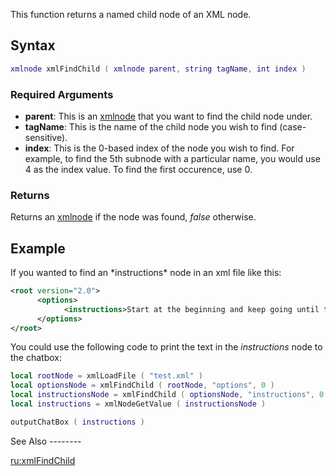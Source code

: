 This function returns a named child node of an XML node.

Syntax
------

``` lua
xmlnode xmlFindChild ( xmlnode parent, string tagName, int index )
```

### Required Arguments

-   **parent**: This is an [xmlnode](/xmlnode.md "wikilink") that you want to find the child node under.
-   **tagName**: This is the name of the child node you wish to find (case-sensitive).
-   **index**: This is the 0-based index of the node you wish to find. For example, to find the 5th subnode with a particular name, you would use 4 as the index value. To find the first occurence, use 0.

### Returns

Returns an [xmlnode](/xmlnode.md "wikilink") if the node was found, *false* otherwise.

Example
-------

<section name="Server" class="server" show="true">
If you wanted to find an *instructions* node in an xml file like this:

``` xml
<root version="2.0">
      <options>
            <instructions>Start at the beginning and keep going until the end!</instructions>
      </options>
</root>
```

You could use the following code to print the text in the *instructions* node to the chatbox:

``` lua
local rootNode = xmlLoadFile ( "test.xml" )
local optionsNode = xmlFindChild ( rootNode, "options", 0 )
local instructionsNode = xmlFindChild ( optionsNode, "instructions", 0 )
local instructions = xmlNodeGetValue ( instructionsNode )

outputChatBox ( instructions )
```

</section>
See Also
--------

[ru:xmlFindChild](/ru:xmlFindChild.md "wikilink")
